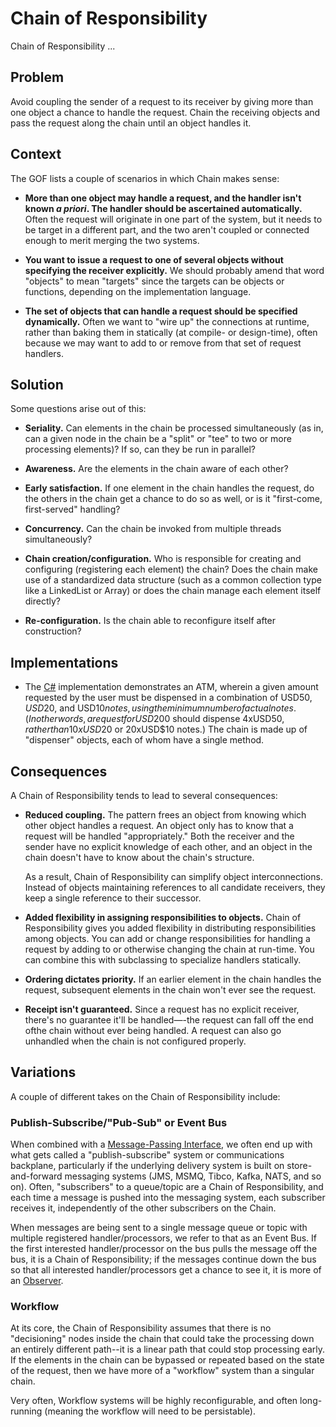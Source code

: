 # Chain of Responsibility
Chain of Responsibility ...

## Problem
Avoid coupling the sender of a request to its receiver by giving more than one object a chance to handle the request. Chain the receiving objects and pass the request along the chain until an object handles it.

## Context
The GOF lists a couple of scenarios in which Chain makes sense:

* **More than one object may handle a request, and the handler isn't known *a priori*. The handler should be ascertained automatically.** Often the request will originate in one part of the system, but it needs to be target in a different part, and the two aren't coupled or connected enough to merit merging the two systems.

* **You want to issue a request to one of several objects without specifying the receiver explicitly.** We should probably amend that word "objects" to mean "targets" since the targets can be objects or functions, depending on the implementation language.

* **The set of objects that can handle a request should be specified dynamically.** Often we want to "wire up" the connections at runtime, rather than baking them in statically (at compile- or design-time), often because we may want to add to or remove from that set of request handlers. 

## Solution

Some questions arise out of this:

* **Seriality.** Can elements in the chain be processed simultaneously (as in, can a given node in the chain be a "split" or "tee" to two or more processing elements)? If so, can they be run in parallel? 

* **Awareness.** Are the elements in the chain aware of each other?

* **Early satisfaction.** If one element in the chain handles the request, do the others in the chain get a chance to do so as well, or is it "first-come, first-served" handling?

* **Concurrency.** Can the chain be invoked from multiple threads simultaneously? 

* **Chain creation/configuration.** Who is responsible for creating and configuring (registering each element) the chain? Does the chain make use of a standardized data structure (such as a common collection type like a LinkedList or Array) or does the chain manage each element itself directly?

* **Re-configuration.** Is the chain able to reconfigure itself after construction?

## Implementations

* The [C#](chsarp/) implementation demonstrates an ATM, wherein a given amount requested by the user must be dispensed in a combination of USD$50, USD$20, and USD$10 notes, using the minimum number of actual notes. (In other words, a request for USD$200 should dispense 4xUSD$50, rather than 10xUSD$20 or 20xUSD$10 notes.) The chain is made up of "dispenser" objects, each of whom have a single method.

## Consequences
A Chain of Responsibility tends to lead to several consequences:

* **Reduced coupling.** The pattern frees an object from knowing which other object handles a request. An object only has to know that a request will be handled "appropriately." Both the receiver and the sender have no explicit knowledge of each other, and an object in the chain doesn't have to know about the chain's structure.

    As a result, Chain of Responsibility can simplify object interconnections. Instead of objects maintaining references to all candidate receivers, they keep a single reference to their successor.

* **Added flexibility in assigning responsibilities to objects.** Chain of Responsibility gives you added flexibility in distributing responsibilities among objects. You can add or change responsibilities for handling a request by adding to or otherwise changing the chain at run-time. You can combine this with subclassing to specialize handlers statically.

* **Ordering dictates priority.** If an earlier element in the chain handles the request, subsequent elements in the chain won't ever see the request.

* **Receipt isn't guaranteed.** Since a request has no explicit receiver, there's no guarantee it'll be handled—-the request can fall off the end ofthe chain without ever being handled. A request can also go unhandled when the chain is not configured properly.

## Variations
A couple of different takes on the Chain of Responsibility include:

### Publish-Subscribe/"Pub-Sub" or Event Bus
When combined with a [Message-Passing Interface](../../Structural/MessagePassingInterface/), we often end up with what gets called a "publish-subscribe" system or communications backplane, particularly if the underlying delivery system is built on store-and-forward messaging systems (JMS, MSMQ, Tibco, Kafka, NATS, and so on). Often, "subscribers" to a queue/topic are a Chain of Responsibility, and each time a message is pushed into the messaging system, each subscriber receives it, independently of the other subscribers on the Chain.

When messages are being sent to a single message queue or topic with multiple registered handler/processors, we refer to that as an Event Bus. If the first interested handler/processor on the bus pulls the message off the bus, it is a Chain of Responsibility; if the messages continue down the bus so that all interested handler/processors get a chance to see it, it is more of an [Observer](../Observer/).

### Workflow
At its core, the Chain of Responsibility assumes that there is no "decisioning" nodes inside the chain that could take the processing down an entirely different path--it is a linear path that could stop processing early. If the elements in the chain can be bypassed or repeated based on the state of the request, then we have more of a "workflow" system than a singular chain.

Very often, Workflow systems will be highly reconfigurable, and often long-running (meaning the workflow will need to be persistable).

